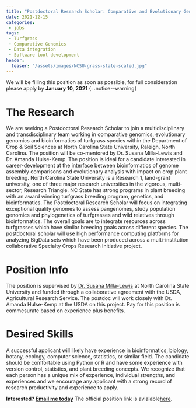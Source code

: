 ```yaml
---
title: "Postdoctoral Research Scholar: Comparative and Evolutionary Genomics and Bioinformatics of Turfgrasses"
date: 2021-12-15
categories:
 - jobs
tags:
 - Turfgrass
 - Comparative Genomics
 - Data integration
 - Software tool development
header:
  teaser: "/assets/images/NCSU-grass-state-scaled.jpg"
---
```


<script type="application/ld+json">
{
  "@context": "https://schema.org/",
  "@type": "JobPosting",
  "title": "Postdoctoral Research Scholar: Comparative and Evolutionary Genomics and Bioinformatics of Turfgrasses",
  "description": "<h1 The Research</h1>
<p>We are seeking a Postdoctoral Research Scholar to join a multidisciplinary and transdisciplinary team working in comparative genomics, evolutionary genomics and bioinformatics of turfgrass species within the Department of Crop & Soil Sciences at North Carolina State University, Raleigh, North Carolina. The position will be co-mentored by Dr. Susana Milla-Lewis and Dr. Amanda Hulse-Kemp. The position is ideal for a candidate interested in career-development at the interface between bioinformatics of genome assembly comparisons and evolutionary analysis with impact on crop plant breeding. North Carolina State University is a Research 1, land-grant university, one of three major research universities in the vigorous, multi-sector, Research Triangle. NC State has strong programs in plant breeding with an award winning turfgrass breeding program, genetics, and bioinformatics.
The Postdoctoral Research Scholar will focus on integrating exceptional quality genomes to assess pangenomes, study population genomics and phylogenetics of turfgrasses and wild relatives through bioinformatics. The overall goals are to integrate resources across turfgrasses which have similar breeding goals across different species. The postdoctoral scholar will use high performance computing platforms for analyzing BigData sets which have been produced across a multi-institution collaborative Specialty Crops Research Initiative project.</p>
<h1 Position Info</h1>
<p>The position is supervised by <a href='https://cals.ncsu.edu/crop-and-soil-sciences/people/srmilla/'>Dr. Susana Milla-Lewis</a> at North Carolina State University and funded through a collaborative agreement with the USDA, Agricultural Research Service. The postdoc will work closely with Dr. Amanda Hulse-Kemp at the USDA on this project. Pay for this position is commesurate with experience plus benefits.</p>
<h1>Desired Skills</h1>
<p>A successful applicant will likely have experience in bioinformatics, biology, botany, ecology, computer science, statistics, or similar field. The candidate should be comfortable using Python or R and have some experience with version control, statistics, and plant breeding concepts. We recognize that each person has a unique mix of experience, individual strengths, and experiences and we encourage any applicant with a strong record of research productivity and experience to apply.</p>
<p><strong>Interested? <a href='mailto:amanda.hulse-kemp@usda.gov?Subject=Turfgrass-postdoc-position'>Email me today</a></strong>  The official position link can be found <a href='https://jobs.ncsu.edu/postings/154476'>here:</a></p>",
  "hiringOrganization" : {
    "@type": "Organization",
    "name": "North Carolina State University",
    "sameAs": "https://ncsu.edu"
  },
  "industry": "education",
  "employmentType": "FULL_TIME",
  "workHours": "8:30am-5pm",
  "datePosted": "2021-12-15",
  "validThrough": "2022-01-25",
  "jobLocation": {
    "@type": "Place",
    "address": {
      "@type": "PostalAddress",
      "streetAddress": "101 Derieux Pl",
      "addressLocality": "Raleigh",
      "addressRegion": "NC",
      "postalCode": "27695",
      "addressCountry": "US"
    }
  },
  "baseSalary": {
    "@type": "MonetaryAmount",
    "currency": "USD",
    "value": {
      "@type": "QuantitativeValue",
      "minValue": ,
      "maxValue": ,
      "unitText": "YEAR"
    }
  },
  "responsibilities": "programming, research, statistics, evolutionary biology",
  "skills": "python, R, shell scripting, tool development, population genetics",
  "educationRequirements": "PhD or equivalent"
}
</script>

We will be filling this position as soon as possible, for full consideration please apply by **January 10, 2021**
{: .notice--warning}

# The Research

We are seeking a Postdoctoral Research Scholar to join a multidisciplinary and transdisciplinary team working in comparative genomics, evolutionary genomics and bioinformatics of turfgrass species within the Department of Crop & Soil Sciences at North Carolina State University, Raleigh, North Carolina. The position will be co-mentored by Dr. Susana Milla-Lewis and Dr. Amanda Hulse-Kemp. The position is ideal for a candidate interested in career-development at the interface between bioinformatics of genome assembly comparisons and evolutionary analysis with impact on crop plant breeding. North Carolina State University is a Research 1, land-grant university, one of three major research universities in the vigorous, multi-sector, Research Triangle. NC State has strong programs in plant breeding with an award winning turfgrass breeding program, genetics, and bioinformatics.
The Postdoctoral Research Scholar will focus on integrating exceptional quality genomes to assess pangenomes, study population genomics and phylogenetics of turfgrasses and wild relatives through bioinformatics. The overall goals are to integrate resources across turfgrasses which have similar breeding goals across different species. The postdoctoral scholar will use high performance computing platforms for analyzing BigData sets which have been produced across a multi-institution collaborative Specialty Crops Research Initiative project.
# Position Info

The position is supervised by [Dr. Susana Milla-Lewis](https://cals.ncsu.edu/crop-and-soil-sciences/people/srmilla/) at North Carolina State University and funded through a collaborative agreement with the USDA, Agricultural Research Service. The postdoc will work closely with Dr. Amanda Hulse-Kemp at the USDA on this project. Pay for this position is commesurate based on experience plus benefits.

# Desired Skills

A successful applicant will likely have experience in bioinformatics, biology, botany, ecology, computer science, statistics, or similar field. The candidate should be comfortable using Python or R and have some experience with version control, statistics, and plant breeding concepts. We recognize that each person has a unique mix of experience, individual strengths, and experiences and we encourage any applicant with a strong record of research productivity and experience to apply.

__Interested? [Email me today](mailto:amanda.hulse-kemp@usda.gov?Subject=Turfgrass-postdoc-position)__  The official position link is avialable[here](https://jobs.ncsu.edu/postings/154476).
